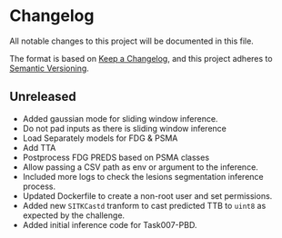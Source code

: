 # Changelog

All notable changes to this project will be documented in this file.

The format is based on [Keep a Changelog](https://keepachangelog.com/en/1.1.0/),
and this project adheres to [Semantic Versioning](https://semver.org/spec/v2.0.0.html).

## Unreleased

- Added gaussian mode for sliding window inference.
- Do not pad inputs as there is sliding window inference
- Load Separately models for FDG & PSMA
- Add TTA
- Postprocess FDG PREDS based on PSMA classes
- Allow passing a CSV path as env or argument to the inference.
- Included more logs to check the lesions segmentation inference process.
- Updated Dockerfile to create a non-root user and set permissions.
- Added new `SITKCastd` tranform to cast predicted TTB to `uint8` as expected by the challenge.
- Added initial inference code for Task007-PBD.
